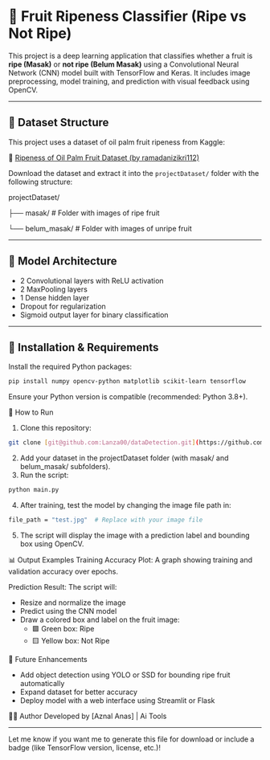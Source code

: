 # 🍎 Fruit Ripeness Classifier (Ripe vs Not Ripe)

This project is a deep learning application that classifies whether a fruit is **ripe (Masak)** or **not ripe (Belum Masak)** using a Convolutional Neural Network (CNN) model built with TensorFlow and Keras. It includes image preprocessing, model training, and prediction with visual feedback using OpenCV.

---

## 📁 Dataset Structure

This project uses a dataset of oil palm fruit ripeness from Kaggle:

🔗 [Ripeness of Oil Palm Fruit Dataset (by ramadanizikri112)](https://www.kaggle.com/datasets/ramadanizikri112/ripeness-of-oil-palm-fruit?select=Belum+Masak)

Download the dataset and extract it into the `projectDataset/` folder with the following structure:


projectDataset/

├── masak/ # Folder with images of ripe fruit

└── belum_masak/ # Folder with images of unripe fruit


---

## 🧠 Model Architecture

- 2 Convolutional layers with ReLU activation
- 2 MaxPooling layers
- 1 Dense hidden layer
- Dropout for regularization
- Sigmoid output layer for binary classification

---

## 🔧 Installation & Requirements

Install the required Python packages:

```bash
pip install numpy opencv-python matplotlib scikit-learn tensorflow
```
Ensure your Python version is compatible (recommended: Python 3.8+).

🚀 How to Run
1. Clone this repository:
```bash
git clone [git@github.com:Lanza00/dataDetection.git](https://github.com/Lanza00/dataDetection.git)
```
2. Add your dataset in the projectDataset folder (with masak/ and belum_masak/ subfolders).
3. Run the script:
```bash
python main.py

```
4. After training, test the model by changing the image file path in:
```bash
file_path = "test.jpg"  # Replace with your image file

```
5. The script will display the image with a prediction label and bounding box using OpenCV.

📊 Output Examples
Training Accuracy Plot:
A graph showing training and validation accuracy over epochs.

Prediction Result:
The script will:

- Resize and normalize the image
- Predict using the CNN model
- Draw a colored box and label on the fruit image:
  - 🟩 Green box: Ripe
  - 🟨 Yellow box: Not Ripe


🧪 Future Enhancements
- Add object detection using YOLO or SSD for bounding ripe fruit automatically
- Expand dataset for better accuracy
- Deploy model with a web interface using Streamlit or Flask

🧑‍💻 Author
Developed by [Aznal Anas] | Ai Tools



---

Let me know if you want me to generate this file for download or include a badge (like TensorFlow version, license, etc.)!


